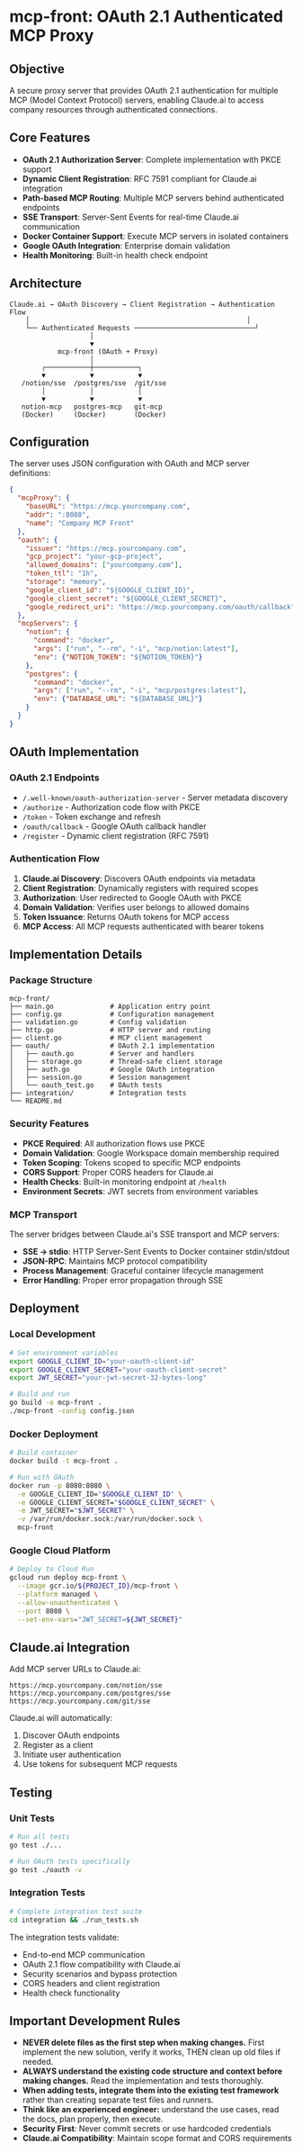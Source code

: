 # mcp-front: OAuth 2.1 Authenticated MCP Proxy

## Objective

A secure proxy server that provides OAuth 2.1 authentication for multiple MCP (Model Context Protocol) servers, enabling Claude.ai to access company resources through authenticated connections.

## Core Features

- **OAuth 2.1 Authorization Server**: Complete implementation with PKCE support
- **Dynamic Client Registration**: RFC 7591 compliant for Claude.ai integration
- **Path-based MCP Routing**: Multiple MCP servers behind authenticated endpoints
- **SSE Transport**: Server-Sent Events for real-time Claude.ai communication
- **Docker Container Support**: Execute MCP servers in isolated containers
- **Google OAuth Integration**: Enterprise domain validation
- **Health Monitoring**: Built-in health check endpoint

## Architecture

```
Claude.ai → OAuth Discovery → Client Registration → Authentication Flow
    │                                                      │
    └── Authenticated Requests ──────────────────────────────┘
                    │
                    ▼
            mcp-front (OAuth + Proxy)
                    │
        ┌───────────┼───────────┐
        ▼           ▼           ▼
   /notion/sse  /postgres/sse  /git/sse
        │           │           │
        ▼           ▼           ▼
   notion-mcp   postgres-mcp   git-mcp
   (Docker)     (Docker)       (Docker)
```

## Configuration

The server uses JSON configuration with OAuth and MCP server definitions:

```json
{
  "mcpProxy": {
    "baseURL": "https://mcp.yourcompany.com",
    "addr": ":8080",
    "name": "Company MCP Front"
  },
  "oauth": {
    "issuer": "https://mcp.yourcompany.com",
    "gcp_project": "your-gcp-project",
    "allowed_domains": ["yourcompany.com"],
    "token_ttl": "1h",
    "storage": "memory",
    "google_client_id": "${GOOGLE_CLIENT_ID}",
    "google_client_secret": "${GOOGLE_CLIENT_SECRET}",
    "google_redirect_uri": "https://mcp.yourcompany.com/oauth/callback"
  },
  "mcpServers": {
    "notion": {
      "command": "docker",
      "args": ["run", "--rm", "-i", "mcp/notion:latest"],
      "env": {"NOTION_TOKEN": "${NOTION_TOKEN}"}
    },
    "postgres": {
      "command": "docker",
      "args": ["run", "--rm", "-i", "mcp/postgres:latest"],
      "env": {"DATABASE_URL": "${DATABASE_URL}"}
    }
  }
}
```

## OAuth Implementation

### OAuth 2.1 Endpoints

- `/.well-known/oauth-authorization-server` - Server metadata discovery
- `/authorize` - Authorization code flow with PKCE
- `/token` - Token exchange and refresh
- `/oauth/callback` - Google OAuth callback handler
- `/register` - Dynamic client registration (RFC 7591)

### Authentication Flow

1. **Claude.ai Discovery**: Discovers OAuth endpoints via metadata
2. **Client Registration**: Dynamically registers with required scopes
3. **Authorization**: User redirected to Google OAuth with PKCE
4. **Domain Validation**: Verifies user belongs to allowed domains
5. **Token Issuance**: Returns OAuth tokens for MCP access
6. **MCP Access**: All MCP requests authenticated with bearer tokens

## Implementation Details

### Package Structure

```
mcp-front/
├── main.go              # Application entry point
├── config.go            # Configuration management
├── validation.go        # Config validation
├── http.go              # HTTP server and routing
├── client.go            # MCP client management
├── oauth/               # OAuth 2.1 implementation
│   ├── oauth.go         # Server and handlers
│   ├── storage.go       # Thread-safe client storage
│   ├── auth.go          # Google OAuth integration
│   ├── session.go       # Session management
│   └── oauth_test.go    # OAuth tests
├── integration/         # Integration tests
└── README.md
```

### Security Features

- **PKCE Required**: All authorization flows use PKCE
- **Domain Validation**: Google Workspace domain membership required
- **Token Scoping**: Tokens scoped to specific MCP endpoints
- **CORS Support**: Proper CORS headers for Claude.ai
- **Health Checks**: Built-in monitoring endpoint at `/health`
- **Environment Secrets**: JWT secrets from environment variables

### MCP Transport

The server bridges between Claude.ai's SSE transport and MCP servers:

- **SSE → stdio**: HTTP Server-Sent Events to Docker container stdin/stdout
- **JSON-RPC**: Maintains MCP protocol compatibility
- **Process Management**: Graceful container lifecycle management
- **Error Handling**: Proper error propagation through SSE

## Deployment

### Local Development

```bash
# Set environment variables
export GOOGLE_CLIENT_ID="your-oauth-client-id"
export GOOGLE_CLIENT_SECRET="your-oauth-client-secret"
export JWT_SECRET="your-jwt-secret-32-bytes-long"

# Build and run
go build -o mcp-front .
./mcp-front -config config.json
```

### Docker Deployment

```bash
# Build container
docker build -t mcp-front .

# Run with OAuth
docker run -p 8080:8080 \
  -e GOOGLE_CLIENT_ID="$GOOGLE_CLIENT_ID" \
  -e GOOGLE_CLIENT_SECRET="$GOOGLE_CLIENT_SECRET" \
  -e JWT_SECRET="$JWT_SECRET" \
  -v /var/run/docker.sock:/var/run/docker.sock \
  mcp-front
```

### Google Cloud Platform

```bash
# Deploy to Cloud Run
gcloud run deploy mcp-front \
  --image gcr.io/${PROJECT_ID}/mcp-front \
  --platform managed \
  --allow-unauthenticated \
  --port 8080 \
  --set-env-vars="JWT_SECRET=${JWT_SECRET}"
```

## Claude.ai Integration

Add MCP server URLs to Claude.ai:

```
https://mcp.yourcompany.com/notion/sse
https://mcp.yourcompany.com/postgres/sse
https://mcp.yourcompany.com/git/sse
```

Claude.ai will automatically:
1. Discover OAuth endpoints
2. Register as a client
3. Initiate user authentication
4. Use tokens for subsequent MCP requests

## Testing

### Unit Tests

```bash
# Run all tests
go test ./...

# Run OAuth tests specifically  
go test ./oauth -v
```

### Integration Tests

```bash
# Complete integration test suite
cd integration && ./run_tests.sh
```

The integration tests validate:
- End-to-end MCP communication
- OAuth 2.1 flow compatibility with Claude.ai
- Security scenarios and bypass protection
- CORS headers and client registration
- Health check functionality

## Important Development Rules

- **NEVER delete files as the first step when making changes.** First implement the new solution, verify it works, THEN clean up old files if needed.
- **ALWAYS understand the existing code structure and context before making changes.** Read the implementation and tests thoroughly.
- **When adding tests, integrate them into the existing test framework** rather than creating separate test files and runners.
- **Think like an experienced engineer:** understand the use cases, read the docs, plan properly, then execute.
- **Security First**: Never commit secrets or use hardcoded credentials
- **Claude.ai Compatibility**: Maintain scope format and CORS requirements